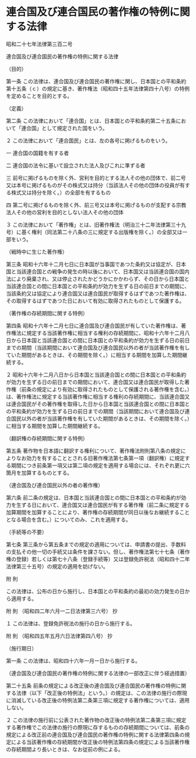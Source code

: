 # 連合国及び連合国民の著作権の特例に関する法律

昭和二十七年法律第三百二号

連合国及び連合国民の著作権の特例に関する法律

（目的）

第一条 この法律は、連合国及び連合国民の著作権に関し、日本国との平和条約第十五条（ｃ）の規定に基き、著作権法（昭和四十五年法律第四十八号）の特例を定めることを目的とする。

（定義）

第二条 この法律において「連合国」とは、日本国との平和条約第二十五条において「連合国」として規定された国をいう。

２ この法律において「連合国民」とは、左の各号に掲げるものをいう。

一 連合国の国籍を有する者

二 連合国の法令に基いて設立された法人及びこれに準ずる者

三 前号に掲げるものを除く外、営利を目的とする法人その他の団体で、前二号又は本号に掲げるものがその株式又は持分（当該法人その他の団体の役員が有する株式又は持分を除く。）の全部を有するもの

四 第二号に掲げるものを除く外、前三号又は本号に掲げるものが支配する宗教法人その他の営利を目的としない法人その他の団体

３ この法律において「著作権」とは、旧著作権法（明治三十二年法律第三十九号）に基く権利（同法第二十八条の三に規定する出版権を除く。）の全部又は一部をいう。

（戦時中に生じた著作権）

第三条 昭和十六年十二月七日に日本国が当事国であつた条約又は協定が、日本国と当該連合国との戦争の発生の時以後において、日本国又は当該連合国の国内法により廃棄され、又は停止されたかどうかにかかわらず、その日から日本国と当該連合国との間に日本国との平和条約が効力を生ずる日の前日までの期間に、当該条約又は協定により連合国又は連合国民が取得するはずであつた著作権は、その取得するはずであつた日において有効に取得されたものとして保護する。

（著作権の存続期間に関する特例）

第四条 昭和十六年十二月七日に連合国及び連合国民が有していた著作権は、著作権法に規定する当該著作権に相当する権利の存続期間に、昭和十六年十二月八日から日本国と当該連合国との間に日本国との平和条約が効力を生ずる日の前日までの期間（当該期間において連合国及び連合国民以外の者が当該著作権を有していた期間があるときは、その期間を除く。）に相当する期間を加算した期間継続する。

２ 昭和十六年十二月八日から日本国と当該連合国との間に日本国との平和条約が効力を生ずる日の前日までの期間において、連合国又は連合国民が取得した著作権（前条の規定により有効に取得されたものとして保護される著作権を含む。）は、著作権法に規定する当該著作権に相当する権利の存続期間に、当該連合国又は連合国民がその著作権を取得した日から日本国と当該連合国との間に日本国との平和条約が効力を生ずる日の前日までの期間（当該期間において連合国及び連合国民以外の者が当該著作権を有していた期間があるときは、その期間を除く。）に相当する期間を加算した期間継続する。

（翻訳権の存続期間に関する特例）

第五条 著作物を日本語に翻訳する権利について、著作権法附則第八条の規定によりなお効力を有することとされる旧著作権法第七条第一項（翻訳権）に規定する期間につき前条第一項又は第二項の規定を適用する場合には、それぞれ更に六箇月を加算するものとする。

（連合国及び連合国民以外の者の著作権）

第六条 前二条の規定は、日本国と当該連合国との間に日本国との平和条約が効力を生ずる日において、連合国又は連合国民が有する著作権（前二条に規定する加算期間を加算することにより、著作権の存続期間が同日以後なお継続することとなる場合を含む。）についてのみ、これを適用する。

（手続等の不要）

第七条 第三条から第五条までの規定の適用については、申請書の提出、手数料の支払その他一切の手続又は条件を課さない。但し、著作権法第七十七条（著作権の登録）若しくは第七十八条（登録手続等）又は登録免許税法（昭和四十二年法律第三十五号）の規定の適用を妨げない。

附 則

この法律は、公布の日から施行し、日本国との平和条約の最初の効力発生の日から適用する。

附 則 （昭和四二年六月一二日法律第三六号） 抄

１ この法律は、登録免許税法の施行の日から施行する。

附 則 （昭和四五年五月六日法律第四八号） 抄

（施行期日）

第一条 この法律は、昭和四十六年一月一日から施行する。

（連合国及び連合国民の著作権の特例に関する法律の一部改正に伴う経過措置）

第二十五条 前条の規定による改正後の連合国及び連合国民の著作権の特例に関する法律（以下「改正後の特例法」という。）の規定は、この法律の施行の際現に消滅している改正後の特例法第二条第三項に規定する著作権については、適用しない。

２ この法律の施行前に公表された著作物の改正後の特例法第二条第三項に規定する著作権でこの法律の施行の際現に存するものの存続期間については、前条の規定による改正前の連合国及び連合国民の著作権の特例に関する法律第四条の規定による当該著作権の存続期間が改正後の特例法第四条の規定による当該著作権の存続期間より長いときは、なお従前の例による。
